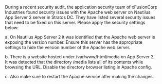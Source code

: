 During a recent security audit, the application security team of xFusionCorp Industries found security issues with the Apache web server on Nautilus App Server 2 server in Stratos DC. They have listed several security issues that need to be fixed on this server. Please apply the security settings below:


a. On Nautilus App Server 2 it was identified that the Apache web server is exposing the version number. Ensure this server has the appropriate settings to hide the version number of the Apache web server.

b. There is a website hosted under /var/www/html/media on App Server 2. It was detected that the directory /media lists all of its contents while browsing the URL. Disable the directory browser listing in Apache config.

c. Also make sure to restart the Apache service after making the changes.


 